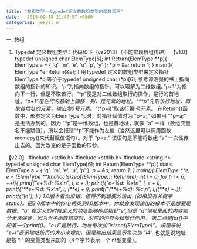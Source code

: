 ```yaml
---
title: "数组类型——typedef定义的数组类型的函数调用"
date:   2015-09-18 21:47:57 +0800
categories: jekyll u
---
```

一. 数组
1. Typedef 定义数组类型：代码如下（vs2013）（不能实现数组传递）
【v1.0】typedef unsigned char ElemType[6];
int Return(ElemType **p){
ElemType a = { 'q', 'm', 'e', 'u', 'p', 'y' };
*p = &a;
return 1;
}
main(){
ElemType *e;
Return(&e);
}
用Typedef 定义的数组类型来定义指针
ElemType *p;等价于typedef unsigned char (*p)[6];
参考谭浩强的书上指向数组的指针的知识。“p”为指向数组的指针，可以理解为二维数组。”p+1”为指向下一行，但是不取该行。“*p”便是对二维数组取行的操作，是行的首地址。“*p+1”是在行的基础上偏移一列，是元素的地址。“**p”先取该行地址，再取首地址的元素，输出为0号元素。“*(*p+i)”取该行第i号元素。
	在Return()函数中，形参定义为ElemType *p时，对指针赋值时为 “p=a;” 如果用 ”*p=a;” 是无法办到的。因为 ”*p”是一维数组，也是首地址，就像 “a” 一样（数组变量名不能赋值），所以会报错“*p”不能作为左值（当然这里可以调用函数memcpy()来代替赋值语句）。对于 “p=a;” 该语句是不能将数组 “a” 一次性传出去的。因为改变的是子函数的形参。 



【v2.0】
#include <stdio.h>
#include <stdlib.h>
#include <string.h>
typedef unsigned char ElemType[6];
int Return(ElemType **p){
	static ElemType a = { 'q', 'm', 'e', 'u', 'p' };
	*p = &a;
	return 1;
}
main(){
	ElemType **e;
	e = (ElemType **)malloc(sizeof(ElemType));
	Return(e);
	int i = 0;
	for (; i < 6; ++i){
		printf("e+%d:      %x\n", i, e + i);
		printf("*e+%d:     %x\n", i, *e + i);
		printf("**e+%d:    %x\n", i, (**e) + i);
		printf("*(**e+%d): %c\n", i,*((**e) + i));
		printf("\n");
	}
}
	1.0版本看似没错，但得不到想要的输出（如果没有关键字 static）。把2.0版本中的for()拷贝到1.0版本中，你就会发现输出的根本不是想要是数据。“a” 在定义的时候定义的地址能够传给指针“e”,但是 “a”地址里面的内容完全无法保证，因为当子函数结束时，对应的内存会释放作他用。
	第二点是for()中的第一个printf()。“*e+i”是跳行，地址每次加”i*sizeof(ElemType)”。按理来说 ”e+i“表示地址按页的大小来增加，但是输出结果显示每次加 “i*4”. 也就是说地址是按 “i” 的变量类型来加的（4个字节表示一个int型变量）。
